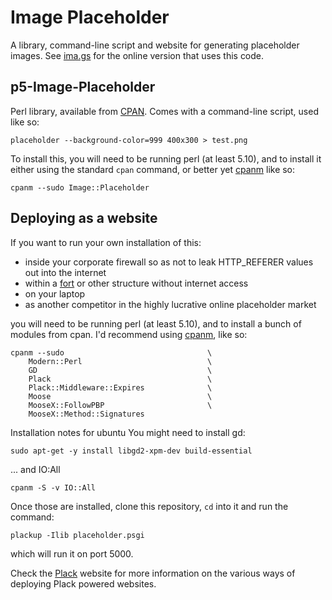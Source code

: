 Image Placeholder
=================
A library, command-line script and website for generating placeholder images.
See [ima.gs][] for the online version that uses this code.


p5-Image-Placeholder
--------------------
Perl library, available from [CPAN][]. Comes with a command-line script, used
like so:

    placeholder --background-color=999 400x300 > test.png

To install this, you will need to be running perl (at least 5.10), and to
install it either using the standard `cpan` command, or better yet [cpanm][]
like so:

    cpanm --sudo Image::Placeholder


Deploying as a website
----------------------
If you want to run your own installation of this:

* inside your corporate firewall so as not to leak HTTP_REFERER values out into the internet
* within a [fort][] or other structure without internet access
* on your laptop
* as another competitor in the highly lucrative online placeholder market

you will need to be running perl (at least 5.10), and to install a bunch
of modules from cpan. I'd recommend using [cpanm][], like so:

    cpanm --sudo                                \
        Modern::Perl                            \
        GD                                      \
        Plack                                   \
        Plack::Middleware::Expires              \
        Moose                                   \
        MooseX::FollowPBP                       \
        MooseX::Method::Signatures

Installation notes for ubuntu
You might need to install gd:

    sudo apt-get -y install libgd2-xpm-dev build-essential

... and IO:All

    cpanm -S -v IO::All


Once those are installed, clone this repository, `cd` into it and run the
command:

    plackup -Ilib placeholder.psgi

which will run it on port 5000.

Check the [Plack][] website for more information on the various ways of
deploying Plack powered websites.



[ima.gs]: http://ima.gs/
[CPAN]:   http://search.cpan.org/dist/Image-Placeholder/
[fort]:   http://devfort.com/
[cpanm]:  http://cpanmin.us/
[Plack]:  http://plackperl.org/
